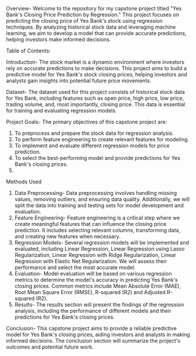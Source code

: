Overview- Welcome to the repository for my capstone project titled "Yes Bank's Closing Price Prediction by Regression." This project focuses on predicting the closing price of Yes Bank's stock using regression techniques. By analyzing historical stock data and leveraging machine learning, we aim to develop a model that can provide accurate predictions, helping investors make informed decisions.

Table of Contents:

Introduction- The stock market is a dynamic environment where investors rely on accurate predictions to make decisions. This project aims to build a predictive model for Yes Bank's stock closing prices, helping investors and analysts gain insights into potential future price movements.

Dataset- The dataset used for this project consists of historical stock data for Yes Bank, including features such as open price, high price, low price, trading volume, and, most importantly, closing price. This data is essential for training and evaluating regression models.

Project Goals- The primary objectives of this capstone project are:
1.	To preprocess and prepare the stock data for regression analysis.
2.	To perform feature engineering to create relevant features for modeling.
3.	To implement and evaluate different regression models for price prediction.
4.	To select the best-performing model and provide predictions for Yes Bank's closing prices.
5.	
Methods Used
1. Data Preprocessing- Data preprocessing involves handling missing values, removing outliers, and ensuring data quality. Additionally, we will split the data into training and testing sets for model development and evaluation.
2. Feature Engineering- Feature engineering is a critical step where we create meaningful features that can influence the closing price prediction. It includes selecting relevant columns, transforming data, and creating new features when necessary.
3. Regression Models- Several regression models will be implemented and evaluated, including Linear Regression, Linear Regression using Lasso Regularization, Linear Regression with Ridge Regularization, Linear Regression with Elastic Net Regularization. We will assess their performance and select the most accurate model.
4. Evaluation- Model evaluation will be based on various regression metrics to determine the model's accuracy in predicting Yes Bank's closing prices. Common metrics include Mean Absolute Error (MAE), Root Mean Square Error (RMSE), R-squared (R2) and Adjusted R-squared (R2).
5. Results- The results section will present the findings of the regression analysis, including the performance of different models and their predictions for Yes Bank's closing prices.

Conclusion- This capstone project aims to provide a reliable predictive model for Yes Bank's closing prices, aiding investors and analysts in making informed decisions. The conclusion section will summarize the project's outcomes and potential future work.
